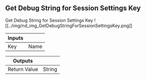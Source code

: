 ## Get Debug String for Session Settings Key
Get Debug String for Session Settings Key
![[../img/nd_img_GetDebugStringForSessionSettingsKey.png]]

|Inputs||
|--|--|
| Key | Name |

|Outputs||
|--|--|
| Return Value | String |

